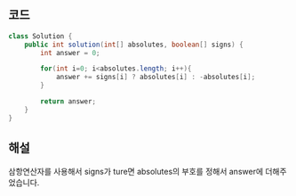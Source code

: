 ## 코드

```java
class Solution {
    public int solution(int[] absolutes, boolean[] signs) {
        int answer = 0;

        for(int i=0; i<absolutes.length; i++){
            answer += signs[i] ? absolutes[i] : -absolutes[i];
        }

        return answer;
    }
}
```

## 해설

삼항연산자를 사용해서 signs가 ture면 absolutes의 부호를 정해서 answer에 더해주었습니다.
